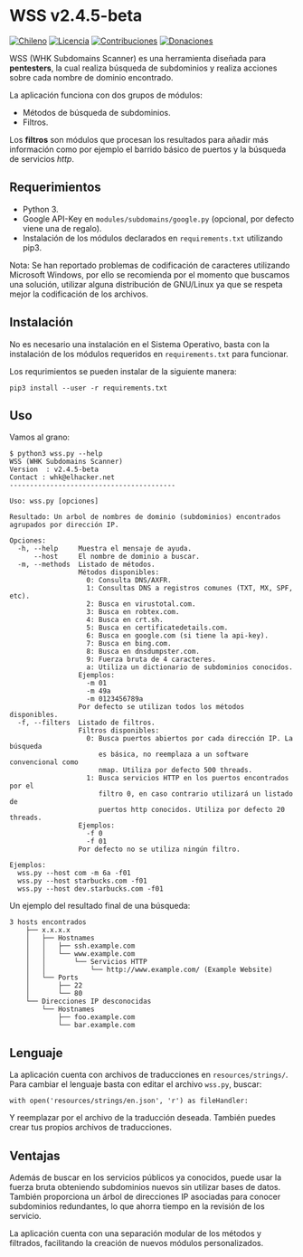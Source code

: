 # WSS v2.4.5-beta

[![Chileno](https://img.shields.io/badge/From-Chile-blue.svg)](https://es.wikipedia.org/wiki/Chile)
[![Licencia](https://img.shields.io/badge/license-GPL%20(%3E%3D%202)-blue.svg)](https://www.gnu.org/licenses/gpl-3.0.html)
[![Contribuciones](https://img.shields.io/badge/contributions-welcome-blue.svg)](https://github.com/WHK102/wss/issues)
[![Donaciones](https://img.shields.io/badge/Donate-PayPal-blue.svg)](https://paypal.me/whk102)

WSS (WHK Subdomains Scanner) es una herramienta diseñada para **pentesters**, la
cual realiza búsqueda de subdominios y realiza acciones sobre cada nombre de
dominio encontrado.

La aplicación funciona con dos grupos de módulos:

- Métodos de búsqueda de subdominios.
- Filtros.

Los **filtros** son módulos que procesan los resultados para añadir más
información como por ejemplo el barrido básico de puertos y la búsqueda de
servicios *http*.


## Requerimientos

- Python 3.
- Google API-Key en `modules/subdomains/google.py` (opcional, por defecto viene
  una de regalo).
- Instalación de los módulos declarados en `requirements.txt` utilizando pip3.

Nota: Se han reportado problemas de codificación de caracteres utilizando
Microsoft Windows, por ello se recomienda por el momento que buscamos una
solución, utilizar alguna distribución de GNU/Linux ya que se respeta mejor
la codificación de los archivos.


## Instalación

No es necesario una instalación en el Sistema Operativo, basta con la
instalación de los módulos requeridos en `requirements.txt` para funcionar.

Los requrimientos se pueden instalar de la siguiente manera:

    pip3 install --user -r requirements.txt


## Uso

Vamos al grano:

    $ python3 wss.py --help
    WSS (WHK Subdomains Scanner)
    Version  : v2.4.5-beta
    Contact : whk@elhacker.net
    -----------------------------------------
       
    Uso: wss.py [opciones]
       
    Resultado: Un arbol de nombres de dominio (subdominios) encontrados 
    agrupados por dirección IP.
       
    Opciones:
      -h, --help     Muestra el mensaje de ayuda.
          --host     El nombre de dominio a buscar.
      -m, --methods  Listado de métodos.
                     Métodos disponibles:
                       0: Consulta DNS/AXFR.
                       1: Consultas DNS a registros comunes (TXT, MX, SPF, etc).
                       2: Busca en virustotal.com.
                       3: Busca en robtex.com.
                       4: Busca en crt.sh.
                       5: Busca en certificatedetails.com.
                       6: Busca en google.com (si tiene la api-key).
                       7: Busca en bing.com.
                       8: Busca en dnsdumpster.com.
                       9: Fuerza bruta de 4 caracteres.
                       a: Utiliza un dictionario de subdominios conocidos.
                     Ejemplos:
                       -m 01
                       -m 49a
                       -m 0123456789a
                     Por defecto se utilizan todos los métodos disponibles.
      -f, --filters  Listado de filtros.
                     Filtros disponibles:
                       0: Busca puertos abiertos por cada dirección IP. La búsqueda
                          es básica, no reemplaza a un software convencional como
                          nmap. Utiliza por defecto 500 threads.
                       1: Busca servicios HTTP en los puertos encontrados por el
                          filtro 0, en caso contrario utilizará un listado de
                          puertos http conocidos. Utiliza por defecto 20 threads.
                     Ejemplos:
                       -f 0
                       -f 01
                     Por defecto no se utiliza ningún filtro.
       
    Ejemplos:
      wss.py --host com -m 6a -f01
      wss.py --host starbucks.com -f01
      wss.py --host dev.starbucks.com -f01

Un ejemplo del resultado final de una búsqueda:

    3 hosts encontrados
        ├── x.x.x.x
        │   ├── Hostnames
        │   │   ├── ssh.example.com
        │   │   └── www.example.com
        │   │       └── Servicios HTTP
        │   │           └── http://www.example.com/ (Example Website)
        │   └── Ports
        │       ├── 22
        │       └── 80
        └── Direcciones IP desconocidas
            └── Hostnames
                ├── foo.example.com
                └── bar.example.com
    

## Lenguaje

La aplicación cuenta con archivos de traducciones en `resources/strings/`. Para
cambiar el lenguaje basta con editar el archivo `wss.py`, buscar:

    with open('resources/strings/en.json', 'r') as fileHandler:

Y reemplazar por el archivo de la traducción deseada. También puedes crear tus
propios archivos de traducciones.


## Ventajas

Además de buscar en los servicios públicos ya conocidos, puede usar la fuerza
bruta obteniendo subdominios nuevos sin utilizar bases de datos. También
proporciona un árbol de direcciones IP asociadas para conocer subdominios
redundantes, lo que ahorra tiempo en la revisión de los servicio.

La aplicación cuenta con una separación modular de los métodos y filtrados,
facilitando la creación de nuevos módulos personalizados.
